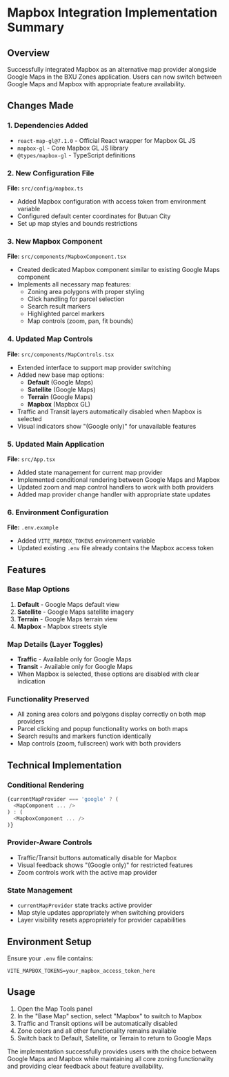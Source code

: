 # Mapbox Integration Implementation Summary

## Overview
Successfully integrated Mapbox as an alternative map provider alongside Google Maps in the BXU Zones application. Users can now switch between Google Maps and Mapbox with appropriate feature availability.

## Changes Made

### 1. Dependencies Added
- `react-map-gl@7.1.0` - Official React wrapper for Mapbox GL JS
- `mapbox-gl` - Core Mapbox GL JS library
- `@types/mapbox-gl` - TypeScript definitions

### 2. New Configuration File
**File:** `src/config/mapbox.ts`
- Added Mapbox configuration with access token from environment variable
- Configured default center coordinates for Butuan City
- Set up map styles and bounds restrictions

### 3. New Mapbox Component
**File:** `src/components/MapboxComponent.tsx`
- Created dedicated Mapbox component similar to existing Google Maps component
- Implements all necessary map features:
  - Zoning area polygons with proper styling
  - Click handling for parcel selection
  - Search result markers
  - Highlighted parcel markers
  - Map controls (zoom, pan, fit bounds)

### 4. Updated Map Controls
**File:** `src/components/MapControls.tsx`
- Extended interface to support map provider switching
- Added new base map options:
  - **Default** (Google Maps)
  - **Satellite** (Google Maps)
  - **Terrain** (Google Maps)
  - **Mapbox** (Mapbox GL)
- Traffic and Transit layers automatically disabled when Mapbox is selected
- Visual indicators show "(Google only)" for unavailable features

### 5. Updated Main Application
**File:** `src/App.tsx`
- Added state management for current map provider
- Implemented conditional rendering between Google Maps and Mapbox
- Updated zoom and map control handlers to work with both providers
- Added map provider change handler with appropriate state updates

### 6. Environment Configuration
**File:** `.env.example`
- Added `VITE_MAPBOX_TOKENS` environment variable
- Updated existing `.env` file already contains the Mapbox access token

## Features

### Base Map Options
1. **Default** - Google Maps default view
2. **Satellite** - Google Maps satellite imagery  
3. **Terrain** - Google Maps terrain view
4. **Mapbox** - Mapbox streets style

### Map Details (Layer Toggles)
- **Traffic** - Available only for Google Maps
- **Transit** - Available only for Google Maps
- When Mapbox is selected, these options are disabled with clear indication

### Functionality Preserved
- All zoning area colors and polygons display correctly on both map providers
- Parcel clicking and popup functionality works on both maps
- Search results and markers function identically
- Map controls (zoom, fullscreen) work with both providers

## Technical Implementation

### Conditional Rendering
```typescript
{currentMapProvider === 'google' ? (
  <MapComponent ... />
) : (
  <MapboxComponent ... />
)}
```

### Provider-Aware Controls
- Traffic/Transit buttons automatically disable for Mapbox
- Visual feedback shows "(Google only)" for restricted features
- Zoom controls work with the active map provider

### State Management
- `currentMapProvider` state tracks active provider
- Map style updates appropriately when switching providers
- Layer visibility resets appropriately for provider capabilities

## Environment Setup
Ensure your `.env` file contains:
```
VITE_MAPBOX_TOKENS=your_mapbox_access_token_here
```

## Usage
1. Open the Map Tools panel
2. In the "Base Map" section, select "Mapbox" to switch to Mapbox
3. Traffic and Transit options will be automatically disabled
4. Zone colors and all other functionality remains available
5. Switch back to Default, Satellite, or Terrain to return to Google Maps

The implementation successfully provides users with the choice between Google Maps and Mapbox while maintaining all core zoning functionality and providing clear feedback about feature availability.
